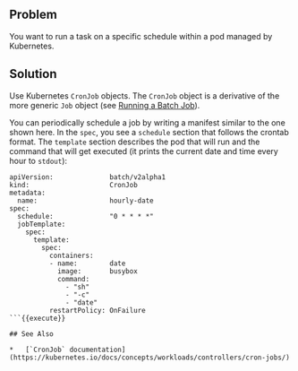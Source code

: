 ## Problem

You want to run a task on a specific schedule within a pod managed by Kubernetes.

## Solution

Use Kubernetes `CronJob` objects. The `CronJob` object is a derivative of the more generic `Job` object (see [Running a Batch Job](#run_job)).

You can periodically schedule a job by writing a manifest similar to the one shown here. In the `spec`, you see a `schedule` section that follows the crontab format. The `template` section describes the pod that will run and the command that will get executed (it prints the current date and time every hour to `stdout`):

```
apiVersion:              batch/v2alpha1
kind:                    CronJob
metadata:
  name:                  hourly-date
spec:
  schedule:              "0 * * * *"
  jobTemplate:
    spec:
      template:
        spec:
          containers:
          - name:        date
            image:       busybox
            command:
              - "sh"
              - "-c"
              - "date"
          restartPolicy: OnFailure
```{{execute}}

## See Also

*   [`CronJob` documentation](https://kubernetes.io/docs/concepts/workloads/controllers/cron-jobs/)